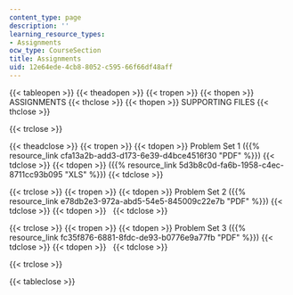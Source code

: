```yaml
---
content_type: page
description: ''
learning_resource_types:
- Assignments
ocw_type: CourseSection
title: Assignments
uid: 12e64ede-4cb8-8052-c595-66f66df48aff
---
```


{{< tableopen >}}
{{< theadopen >}}
{{< tropen >}}
{{< thopen >}}
ASSIGNMENTS
{{< thclose >}}
{{< thopen >}}
SUPPORTING FILES
{{< thclose >}}

{{< trclose >}}

{{< theadclose >}}
{{< tropen >}}
{{< tdopen >}}
Problem Set 1 ({{% resource_link cfa13a2b-add3-d173-6e39-d4bce4516f30 "PDF" %}})
{{< tdclose >}}
{{< tdopen >}}
({{% resource_link 5d3b8c0d-fa6b-1958-c4ec-8711cc93b095 "XLS" %}})
{{< tdclose >}}

{{< trclose >}}
{{< tropen >}}
{{< tdopen >}}
Problem Set 2 ({{% resource_link e78db2e3-972a-abd5-54e5-845009c22e7b "PDF" %}})
{{< tdclose >}}
{{< tdopen >}}
 
{{< tdclose >}}

{{< trclose >}}
{{< tropen >}}
{{< tdopen >}}
Problem Set 3 ({{% resource_link fc35f876-6881-8fdc-de93-b0776e9a77fb "PDF" %}})
{{< tdclose >}}
{{< tdopen >}}
 
{{< tdclose >}}

{{< trclose >}}

{{< tableclose >}}